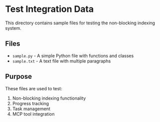 # Test Integration Data

This directory contains sample files for testing the non-blocking indexing system.

## Files

- `sample.py` - A simple Python file with functions and classes
- `sample.txt` - A text file with multiple paragraphs

## Purpose

These files are used to test:
1. Non-blocking indexing functionality
2. Progress tracking
3. Task management
4. MCP tool integration